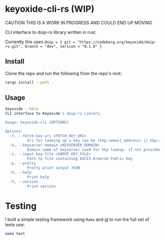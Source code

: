 # keyoxide-cli-rs (WIP)

CAUTION THIS IS A WORK IN PROGRESS AND COULD END UP MOVING

CLI interface to doip-rs library written in rust.

Currently this uses `doip = { git = "https://codeberg.org/keyoxide/doip-rs.git", branch = "dev", version = "0.1.0" }`

## Install

Clone the repo and run the following from the repo's root:

```bash
cargo install --path .
```

## Usage

```bash
keyoxide --help
CLI interface to Keyoxide's doip-rs Library.

Usage: keyoxide-cli [OPTIONS]

Options:
  -f, --fetch-key-uri <FETCH_KEY_URI>
          Uri for looking up a key can be (hkp:<email_address> || hkp:<key_fingerprint> || wkd:<email_address>)
  -k, --keyserver-domain <KEYSERVER_DOMAIN>
          Domain name of keyserver used for hkp lookup. if not provided will default to keys.openpgp.org
  -i, --input-key-file <INPUT_KEY_FILE>
          Path to file containing ASCII-Armored Public Key
  -p, --pretty
          Pretty print output JSON
  -h, --help
          Print help
  -V, --version
          Print version
```

# Testing

I built a simple testing framework using `Make` and [jd](https://github.com/josephburnett/jd)
to run the full set of tests use:

```bash
make test
```
